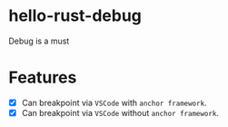 # hello-rust-debug
Debug is a must

# Features
- [x] Can breakpoint via `VSCode` with `anchor framework`.
- [x] Can breakpoint via `VSCode` without `anchor framework`.
